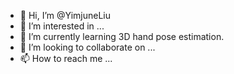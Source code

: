 - 👋 Hi, I’m @YimjuneLiu
- 👀 I’m interested in ...
- 🌱 I’m currently learning 3D hand pose estimation. 
- 💞️ I’m looking to collaborate on ...
- 📫 How to reach me ...

<!---
YimjuneLiu/YimjuneLiu is a ✨ special ✨ repository because its `README.md` (this file) appears on your GitHub profile.
You can click the Preview link to take a look at your changes.
--->
